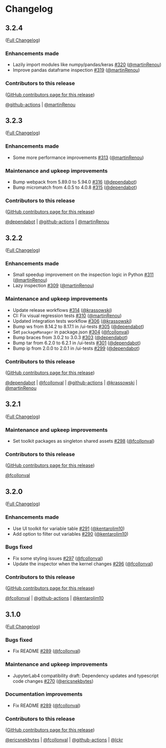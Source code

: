 # Changelog

<!-- <START NEW CHANGELOG ENTRY> -->

## 3.2.4

([Full Changelog](https://github.com/jupyterlab-contrib/jupyterlab-variableInspector/compare/v3.2.3...dd7e6954cc20cc2273a635d9acf803efb2e34595))

### Enhancements made

- Lazily import modules like numpy/pandas/keras [#320](https://github.com/jupyterlab-contrib/jupyterlab-variableInspector/pull/320) ([@martinRenou](https://github.com/martinRenou))
- Improve pandas dataframe inspection [#319](https://github.com/jupyterlab-contrib/jupyterlab-variableInspector/pull/319) ([@martinRenou](https://github.com/martinRenou))

### Contributors to this release

([GitHub contributors page for this release](https://github.com/jupyterlab-contrib/jupyterlab-variableInspector/graphs/contributors?from=2024-09-03&to=2024-09-05&type=c))

[@github-actions](https://github.com/search?q=repo%3Ajupyterlab-contrib%2Fjupyterlab-variableInspector+involves%3Agithub-actions+updated%3A2024-09-03..2024-09-05&type=Issues) | [@martinRenou](https://github.com/search?q=repo%3Ajupyterlab-contrib%2Fjupyterlab-variableInspector+involves%3AmartinRenou+updated%3A2024-09-03..2024-09-05&type=Issues)

<!-- <END NEW CHANGELOG ENTRY> -->

## 3.2.3

([Full Changelog](https://github.com/jupyterlab-contrib/jupyterlab-variableInspector/compare/v3.2.2...3f3853d9ba99eb2f3c2e9d6e045a708ebddc9353))

### Enhancements made

- Some more performance improvements [#313](https://github.com/jupyterlab-contrib/jupyterlab-variableInspector/pull/313) ([@martinRenou](https://github.com/martinRenou))

### Maintenance and upkeep improvements

- Bump webpack from 5.89.0 to 5.94.0 [#316](https://github.com/jupyterlab-contrib/jupyterlab-variableInspector/pull/316) ([@dependabot](https://github.com/dependabot))
- Bump micromatch from 4.0.5 to 4.0.8 [#315](https://github.com/jupyterlab-contrib/jupyterlab-variableInspector/pull/315) ([@dependabot](https://github.com/dependabot))

### Contributors to this release

([GitHub contributors page for this release](https://github.com/jupyterlab-contrib/jupyterlab-variableInspector/graphs/contributors?from=2024-08-30&to=2024-09-03&type=c))

[@dependabot](https://github.com/search?q=repo%3Ajupyterlab-contrib%2Fjupyterlab-variableInspector+involves%3Adependabot+updated%3A2024-08-30..2024-09-03&type=Issues) | [@github-actions](https://github.com/search?q=repo%3Ajupyterlab-contrib%2Fjupyterlab-variableInspector+involves%3Agithub-actions+updated%3A2024-08-30..2024-09-03&type=Issues) | [@martinRenou](https://github.com/search?q=repo%3Ajupyterlab-contrib%2Fjupyterlab-variableInspector+involves%3AmartinRenou+updated%3A2024-08-30..2024-09-03&type=Issues)

## 3.2.2

([Full Changelog](https://github.com/jupyterlab-contrib/jupyterlab-variableInspector/compare/v3.2.1...aecd6baa8ac0af81bb21a221c6b156ab84e161ae))

### Enhancements made

- Small speedup improvement on the inspection logic in Python [#311](https://github.com/jupyterlab-contrib/jupyterlab-variableInspector/pull/311) ([@martinRenou](https://github.com/martinRenou))
- Lazy inspection [#309](https://github.com/jupyterlab-contrib/jupyterlab-variableInspector/pull/309) ([@martinRenou](https://github.com/martinRenou))

### Maintenance and upkeep improvements

- Update release workflows [#314](https://github.com/jupyterlab-contrib/jupyterlab-variableInspector/pull/314) ([@krassowski](https://github.com/krassowski))
- CI: Fix visual regression tests [#310](https://github.com/jupyterlab-contrib/jupyterlab-variableInspector/pull/310) ([@martinRenou](https://github.com/martinRenou))
- Updated integration tests workflow [#306](https://github.com/jupyterlab-contrib/jupyterlab-variableInspector/pull/306) ([@krassowski](https://github.com/krassowski))
- Bump ws from 8.14.2 to 8.17.1 in /ui-tests [#305](https://github.com/jupyterlab-contrib/jupyterlab-variableInspector/pull/305) ([@dependabot](https://github.com/dependabot))
- Set `packageManager` in package.json [#304](https://github.com/jupyterlab-contrib/jupyterlab-variableInspector/pull/304) ([@fcollonval](https://github.com/fcollonval))
- Bump braces from 3.0.2 to 3.0.3 [#303](https://github.com/jupyterlab-contrib/jupyterlab-variableInspector/pull/303) ([@dependabot](https://github.com/dependabot))
- Bump tar from 6.2.0 to 6.2.1 in /ui-tests [#301](https://github.com/jupyterlab-contrib/jupyterlab-variableInspector/pull/301) ([@dependabot](https://github.com/dependabot))
- Bump ip from 2.0.0 to 2.0.1 in /ui-tests [#299](https://github.com/jupyterlab-contrib/jupyterlab-variableInspector/pull/299) ([@dependabot](https://github.com/dependabot))

### Contributors to this release

([GitHub contributors page for this release](https://github.com/jupyterlab-contrib/jupyterlab-variableInspector/graphs/contributors?from=2024-01-23&to=2024-08-30&type=c))

[@dependabot](https://github.com/search?q=repo%3Ajupyterlab-contrib%2Fjupyterlab-variableInspector+involves%3Adependabot+updated%3A2024-01-23..2024-08-30&type=Issues) | [@fcollonval](https://github.com/search?q=repo%3Ajupyterlab-contrib%2Fjupyterlab-variableInspector+involves%3Afcollonval+updated%3A2024-01-23..2024-08-30&type=Issues) | [@github-actions](https://github.com/search?q=repo%3Ajupyterlab-contrib%2Fjupyterlab-variableInspector+involves%3Agithub-actions+updated%3A2024-01-23..2024-08-30&type=Issues) | [@krassowski](https://github.com/search?q=repo%3Ajupyterlab-contrib%2Fjupyterlab-variableInspector+involves%3Akrassowski+updated%3A2024-01-23..2024-08-30&type=Issues) | [@martinRenou](https://github.com/search?q=repo%3Ajupyterlab-contrib%2Fjupyterlab-variableInspector+involves%3AmartinRenou+updated%3A2024-01-23..2024-08-30&type=Issues)

## 3.2.1

([Full Changelog](https://github.com/jupyterlab-contrib/jupyterlab-variableInspector/compare/v3.2.0...e200a2bf9bdb0cdd9a12dd7885cab532a1dacef3))

### Maintenance and upkeep improvements

- Set toolkit packages as singleton shared assets [#298](https://github.com/jupyterlab-contrib/jupyterlab-variableInspector/pull/298) ([@fcollonval](https://github.com/fcollonval))

### Contributors to this release

([GitHub contributors page for this release](https://github.com/jupyterlab-contrib/jupyterlab-variableInspector/graphs/contributors?from=2024-01-23&to=2024-01-23&type=c))

[@fcollonval](https://github.com/search?q=repo%3Ajupyterlab-contrib%2Fjupyterlab-variableInspector+involves%3Afcollonval+updated%3A2024-01-23..2024-01-23&type=Issues)

## 3.2.0

([Full Changelog](https://github.com/jupyterlab-contrib/jupyterlab-variableInspector/compare/v3.1.0...e71150e553c55db1815b015409d98dc1ad609730))

### Enhancements made

- Use UI toolkit for variable table [#291](https://github.com/jupyterlab-contrib/jupyterlab-variableInspector/pull/291) ([@kentarolim10](https://github.com/kentarolim10))
- Add option to filter out variables [#290](https://github.com/jupyterlab-contrib/jupyterlab-variableInspector/pull/290) ([@kentarolim10](https://github.com/kentarolim10))

### Bugs fixed

- Fix some styling issues [#297](https://github.com/jupyterlab-contrib/jupyterlab-variableInspector/pull/297) ([@fcollonval](https://github.com/fcollonval))
- Update the inspector when the kernel changes [#296](https://github.com/jupyterlab-contrib/jupyterlab-variableInspector/pull/296) ([@fcollonval](https://github.com/fcollonval))

### Contributors to this release

([GitHub contributors page for this release](https://github.com/jupyterlab-contrib/jupyterlab-variableInspector/graphs/contributors?from=2023-11-04&to=2024-01-22&type=c))

[@fcollonval](https://github.com/search?q=repo%3Ajupyterlab-contrib%2Fjupyterlab-variableInspector+involves%3Afcollonval+updated%3A2023-11-04..2024-01-22&type=Issues) | [@github-actions](https://github.com/search?q=repo%3Ajupyterlab-contrib%2Fjupyterlab-variableInspector+involves%3Agithub-actions+updated%3A2023-11-04..2024-01-22&type=Issues) | [@kentarolim10](https://github.com/search?q=repo%3Ajupyterlab-contrib%2Fjupyterlab-variableInspector+involves%3Akentarolim10+updated%3A2023-11-04..2024-01-22&type=Issues)

## 3.1.0

([Full Changelog](https://github.com/jupyterlab-contrib/jupyterlab-variableInspector/compare/v3.0.7...13134a81cc4c78b40f52e8b7a8b2b2f4a0b42a4b))

### Bugs fixed

- Fix README [#289](https://github.com/jupyterlab-contrib/jupyterlab-variableInspector/pull/289) ([@fcollonval](https://github.com/fcollonval))

### Maintenance and upkeep improvements

- JupyterLab4 compatibility draft: Dependency updates and typescript code changes [#270](https://github.com/jupyterlab-contrib/jupyterlab-variableInspector/pull/270) ([@ericsnekbytes](https://github.com/ericsnekbytes))

### Documentation improvements

- Fix README [#289](https://github.com/jupyterlab-contrib/jupyterlab-variableInspector/pull/289) ([@fcollonval](https://github.com/fcollonval))

### Contributors to this release

([GitHub contributors page for this release](https://github.com/jupyterlab-contrib/jupyterlab-variableInspector/graphs/contributors?from=2021-04-10&to=2023-11-04&type=c))

[@ericsnekbytes](https://github.com/search?q=repo%3Ajupyterlab-contrib%2Fjupyterlab-variableInspector+involves%3Aericsnekbytes+updated%3A2021-04-10..2023-11-04&type=Issues) | [@fcollonval](https://github.com/search?q=repo%3Ajupyterlab-contrib%2Fjupyterlab-variableInspector+involves%3Afcollonval+updated%3A2021-04-10..2023-11-04&type=Issues) | [@github-actions](https://github.com/search?q=repo%3Ajupyterlab-contrib%2Fjupyterlab-variableInspector+involves%3Agithub-actions+updated%3A2021-04-10..2023-11-04&type=Issues) | [@lckr](https://github.com/search?q=repo%3Ajupyterlab-contrib%2Fjupyterlab-variableInspector+involves%3Alckr+updated%3A2021-04-10..2023-11-04&type=Issues)
